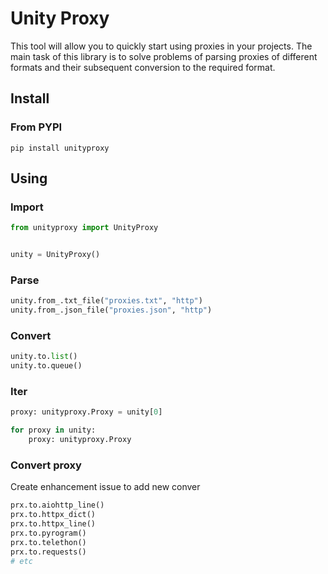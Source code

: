 # Unity Proxy 
This tool will allow you to quickly start using proxies in your projects. The main task of this library is to solve problems of parsing proxies of different formats and their subsequent conversion to the required format. 

## Install
### From PYPI
`pip install unityproxy`

## Using
### Import
```python
from unityproxy import UnityProxy


unity = UnityProxy()
```
### Parse
```python
unity.from_.txt_file("proxies.txt", "http")
unity.from_.json_file("proxies.json", "http")
```

### Convert
```python
unity.to.list()
unity.to.queue()
```

### Iter
```python
proxy: unityproxy.Proxy = unity[0]

for proxy in unity:
    proxy: unityproxy.Proxy
```

### Convert proxy
Create enhancement issue to add new conver
```python
prx.to.aiohttp_line()
prx.to.httpx_dict()
prx.to.httpx_line()
prx.to.pyrogram()
prx.to.telethon()
prx.to.requests()
# etc
```
